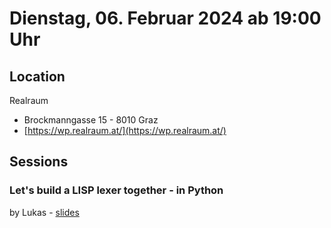 # Dienstag, 06. Februar 2024 ab 19:00 Uhr

## Location

Realraum

- Brockmanngasse 15  - 8010 Graz 
- [https://wp.realraum.at/](https://wp.realraum.at/)

## Sessions 

### Let's build a LISP lexer together - in Python 

by Lukas
    - [slides](https://lukas-prokop.at/talks/pygraz-lispygraz/) 

